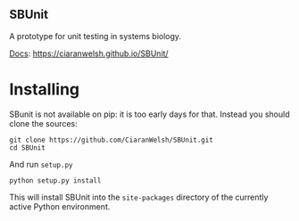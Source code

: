 
SBUnit
------

A prototype for unit testing in systems biology. 

[Docs](https://ciaranwelsh.github.io/SBUnit/): https://ciaranwelsh.github.io/SBUnit/



Installing
==========

SBunit is not available on pip: it is too early days for that. Instead you
should clone the sources:

```
git clone https://github.com/CiaranWelsh/SBUnit.git
cd SBUnit
```

And run `setup.py`

```
python setup.py install
```

This will install SBUnit into the `site-packages` directory of the currently active
Python environment.
